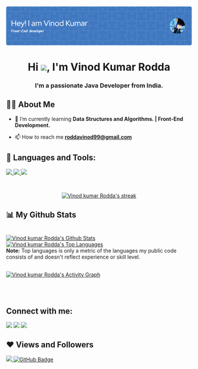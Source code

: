 ![Header](https://github.com/roddavinod99/roddavinod99/blob/3e0598debb8059200d4f6ff7417b67ae0f011972/github-header-image.png)

<h1 align="center">Hi <img src="https://raw.githubusercontent.com/MartinHeinz/MartinHeinz/master/wave.gif" width="10px">, I'm Vinod Kumar Rodda</h1>
<h3 align="center">I'm a passionate Java Developer from India.</h3>


## 🙋‍♂️ About Me


- 🌱 I’m currently learning **Data Structures and Algorithms. | Front-End Development.**


- 📫 How to reach me **roddavinod99@gmail.com**


## 🚀 Languages and Tools:

<p align="left"> 
    <a href="https://www.java.com" target="_blank"> <img src="https://img.icons8.com/color/48/000000/java-coffee-cup-logo.png"/> </a> 
    <a href="https://git-scm.com/" target="_blank"> <img src="https://img.icons8.com/color/48/000000/git.png"/> </a> 
    <a href="http://html5.com/https://developer.mozilla.org/en-US/docs/Glossary/HTML5"> <img src="http://html5.com/images/HTML5_logo.png"/ height="48px"> </a> 
    
</p>

<!-- [![React Badge](https://img.shields.io/badge/-React-61DBFB?style=for-the-badge&labelColor=black&logo=react&logoColor=61DBFB)](#)  [![Javascript Badge](https://img.shields.io/badge/-Javascript-F0DB4F?style=for-the-badge&labelColor=black&logo=javascript&logoColor=F0DB4F)](#) [![Typescript Badge](https://img.shields.io/badge/-Typescript-007acc?style=for-the-badge&labelColor=black&logo=typescript&logoColor=007acc)](#) [![Nodejs Badge](https://img.shields.io/badge/-Nodejs-3C873A?style=for-the-badge&labelColor=black&logo=node.js&logoColor=3C873A)](#) [![GraphQL Badge](https://img.shields.io/badge/-GraphQl-e535ab?style=for-the-badge&labelColor=black&logo=node.js&logoColor=e535ab)](#) -->
<br/>

<p align="center">
    <a href="https://github.com/roddavinod99/github-readme-streak-stats">
        <img title="🔥 Get streak stats for your profile at git.io/streak-stats" alt="Vinod kumar Rodda's streak" src="https://github-readme-streak-stats.herokuapp.com/?user=roddavinod99&theme=black-ice&hide_border=true&stroke=0000&background=060A0CD0"/>
    </a>
</p>

## 📊 My Github Stats

  <br/>
    <a href="https://github.com/roddavinod99/github-readme-stats"><img alt="Vinod kumar Rodda's Github Stats" src="https://github-readme-stats.vercel.app/api?username=roddavinod99&show_icons=true&count_private=true&theme=react&hide_border=true&bg_color=0D1117" /></a>
  <a href="https://github.com/roddavinod99/github-readme-stats"><img alt="Vinod kumar Rodda's Top Languages" src="https://github-readme-stats.vercel.app/api/top-langs/?username=roddavinod99&langs_count=8&count_private=true&layout=compact&theme=react&hide_border=true&bg_color=0D1117" /></a>
  <br/>
  <b>Note:</b> Top languages is only a metric of the languages my public code consists of and doesn't reflect experience or skill level.


<br/>
<br/>

<a href="https://github.com/roddavinod99/github-readme-activity-graph"><img alt="Vinod kumar Rodda's Activity Graph" src="https://activity-graph.herokuapp.com/graph?username=roddavinod99&bg_color=0D1117&color=5BCDEC&line=5BCDEC&point=FFFFFF&hide_border=true" /></a>

<br/>
<br/>

## Connect with me:
<p align="left">

<a href = "https://www.linkedin.com/in/vinodkumarrodda/"><img src="https://img.icons8.com/fluent/48/000000/linkedin.png"/></a>
<a href = "https://twitter.com/roddavinod99"><img src="https://img.icons8.com/fluent/48/000000/twitter.png"/></a>
<a href = "https://www.instagram.com/___.vin___/"><img src="https://img.icons8.com/fluent/48/000000/instagram-new.png"/></a>

</p>

## ❤ Views and Followers
<a href="https://github.com/Meghna-DAS/github-profile-views-counter">
    <img src="https://komarev.com/ghpvc/?username=roddavinod99">
</a>
<a href="https://github.com/roddavinod99?tab=followers"><img src="https://img.shields.io/github/followers/roddavinod99?label=Followers&style=social" alt="GitHub Badge"></a>
